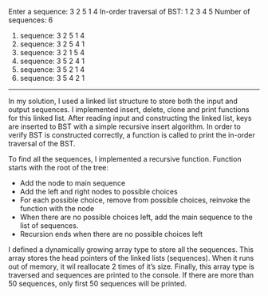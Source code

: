Enter a sequence: 3 2 5 1 4
In-order traversal of BST: 1 2 3 4 5
Number of sequences: 6

1. sequence: 3 2 5 1 4
2. sequence: 3 2 5 4 1
3. sequence: 3 2 1 5 4
4. sequence: 3 5 2 4 1
5. sequence: 3 5 2 1 4
6. sequence: 3 5 4 2 1
 
--------------------------------
In my solution, I used a linked list structure to store both the input and output sequences. I implemented insert, delete, clone and print functions for this linked list. After reading input and constructing the linked list, keys are inserted to BST with a simple recursive insert algorithm.  In order to verify BST is constructed correctly, a function is called to print the in-order traversal of the BST.

To find all the sequences, I implemented a recursive function. Function starts with the root of the tree:
- Add the node to main sequence
- Add the left and right nodes to possible choices
- For each possible choice, remove from possible choices, reinvoke the function with the node
- When there are no possible choices left, add the main sequence to the list of sequences. 
- Recursion ends when there are no possible choices left

I defined a dynamically growing array type to store all the sequences. This array stores the head pointers of the linked lists (sequences). When it runs out of memory, it wil reallocate 2 times of it’s size. Finally, this array type is traversed and sequences are printed to the console. If there are more than 50 sequences, only first 50 sequences will be printed.
